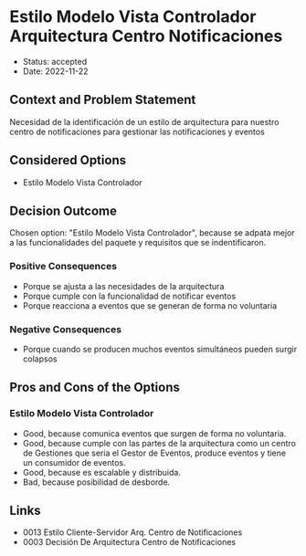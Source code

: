 # Estilo Modelo Vista Controlador Arquitectura Centro Notificaciones

* Status: accepted
* Date: 2022-11-22

## Context and Problem Statement

Necesidad de la identificación de un estilo de arquitectura para nuestro centro de notificaciones para gestionar las notificaciones y eventos

## Considered Options

* Estilo Modelo Vista Controlador

## Decision Outcome

Chosen option: "Estilo Modelo Vista Controlador", because se adpata mejor a las funcionalidades del paquete y requisitos que se indentificaron.

### Positive Consequences

* Porque se ajusta a las necesidades de la arquitectura
* Porque cumple con la funcionalidad de notificar eventos
* Porque reacciona a eventos que se generan de forma no voluntaria

### Negative Consequences

* Porque cuando se producen muchos eventos simultáneos pueden surgir colapsos

## Pros and Cons of the Options

### Estilo Modelo Vista Controlador

* Good, because comunica eventos que surgen de forma no voluntaria.
* Good, because cumple con las partes de la arquitectura como un centro de Gestiones que seria el Gestor de Eventos, produce eventos y tiene un consumidor de eventos.
* Good, because es escalable y distribuida.
* Bad, because posibilidad de desborde.

## Links

* 0013 Estilo Cliente-Servidor Arq. Centro de Notificaciones
* 0003 Decisión De Arquitectura Centro de Notificaciones
